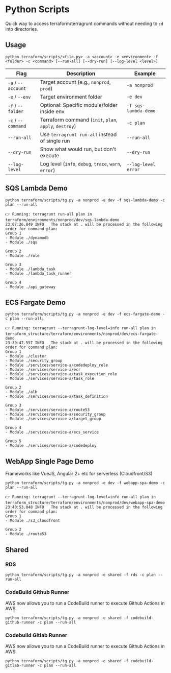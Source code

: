 # Python Scripts

Quick way to access terraform/terragrunt commands without needing to `cd` into directories.

## Usage

`python terraform/scripts/<file.py> -a <account> -e <environment> -f <folder> -c <command> [--run-all] [--dry-run] [--log-level <level>]`

| Flag               | Description                                        | Example                     |
|--------------------|----------------------------------------------------|-----------------------------|
| `-a` / `--account` | Target account (e.g., `nonprod`, `prod`)           | `-a nonprod`                |
| `-e` / `--env`     | Target environment folder                          | `-e dev`                    |
| `-f` / `--folder`  | Optional: Specific module/folder inside env        | `-f sqs-lambda-demo`        |
| `-c` / `--command` | Terraform command (`init`, `plan`, `apply`, `destroy`)| `-c plan`                |
| `--run-all`        | Use `terragrunt run-all` instead of single run     | `--run-all`                 |
| `--dry-run`        | Show what would run, but don't execute             | `--dry-run`                 |
| `--log-level`      | Log level (`info`, `debug`, `trace`, `warn`, `error`)| `--log-level error`       |

## SQS Lambda Demo

```shell
python terraform/scripts/tg.py -a nonprod -e dev -f sqs-lambda-demo -c plan --run-all

👉 Running: terragrunt run-all plan in terraform/environments/nonprod/dev/sqs-lambda-demo
23:07:26.849 INFO   The stack at . will be processed in the following order for command plan:
Group 1
- Module ./dynamodb
- Module ./sqs

Group 2
- Module ./role

Group 3
- Module ./lambda_task
- Module ./lambda_task_runner

Group 4
- Module ./api_gateway
```

## ECS Fargate Demo

```shell
python terraform/scripts/tg.py -a nonprod -e dev -f ecs-fargate-demo -c plan --run-all;

👉 Running: terragrunt --terragrunt-log-level=info run-all plan in terraform_structure/terraform/environments/nonprod/dev/ecs-fargate-demo
23:39:47.557 INFO   The stack at . will be processed in the following order for command plan:
Group 1
- Module ./cluster
- Module ./security_group
- Module ./services/service-a/codedeploy_role
- Module ./services/service-a/ecr
- Module ./services/service-a/task_execution_role
- Module ./services/service-a/task_role

Group 2
- Module ./alb
- Module ./services/service-a/task_definition

Group 3
- Module ./services/service-a/route53
- Module ./services/service-a/security_group
- Module ./services/service-a/target_group

Group 4
- Module ./services/service-a/ecs_service

Group 5
- Module ./services/service-a/codedeploy
```

## WebApp Single Page Demo

Frameworks like VueJS, Angular 2+ etc for serverless (Cloudfront/S3)

```shell
python terraform/scripts/tg.py -a nonprod -e dev -f webapp-spa-demo -c plan --run-all

👉 Running: terragrunt --terragrunt-log-level=info run-all plan in terraform_structure/terraform/environments/nonprod/dev/webapp-spa-demo
23:40:53.048 INFO   The stack at . will be processed in the following order for command plan:
Group 1
- Module ./s3_cloudfront

Group 2
- Module ./route53
```

## Shared

### RDS

```shell
python terraform/scripts/tg.py -a nonprod -e shared -f rds -c plan --run-all
```

### CodeBuild Github Runner

AWS now allows you to run a CodeBuild runner to execute Github Actions in AWS.

```shell
python terraform/scripts/tg.py -a nonprod -e shared -f codebuild-github-runner -c plan --run-all
```

### Codebuild Gitlab Runner

AWS now allows you to run a CodeBuild runner to execute Github Actions in AWS.

```shell
python terraform/scripts/tg.py -a nonprod -e shared -f codebuild-gitlab-runner -c plan --run-all
```
